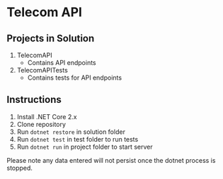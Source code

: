 # Telecom API

## Projects in Solution

1) TelecomAPI
   - Contains API endpoints
2) TelecomAPITests
   - Contains tests for API endpoints

## Instructions

1) Install .NET Core 2.x
2) Clone repository
3) Run `dotnet restore` in solution folder
4) Run `dotnet test` in test folder to run tests
5) Run `dotnet run` in project folder to start server

Please note any data entered will not persist once the dotnet process is stopped.